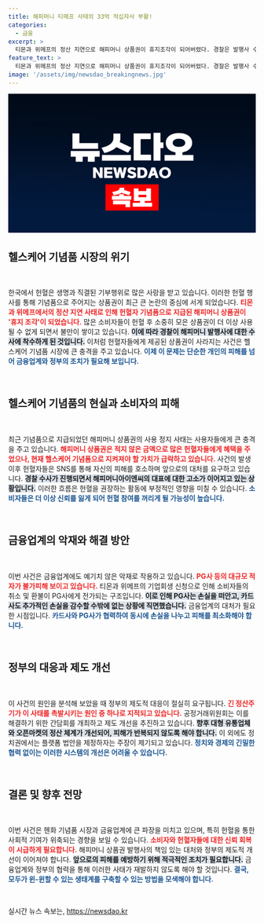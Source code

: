 ```yaml
---
title: 해피머니 티메프 사태의 33억 적십자사 부활!
categories:
  - 금융
excerpt: >
  티몬과 위메프의 정산 지연으로 해피머니 상품권이 휴지조각이 되어버렸다. 경찰은 발행사 수사에 착수했고 피해 확산 우려가 고조되는 가운데, 금융업계도 대규모 적자 위기. 소비자들은 헌혈 기념품으로 받은 상품권이 무용지물이 된 사실에 분통을 터뜨리고 있다.
feature_text: >
  티몬과 위메프의 정산 지연으로 해피머니 상품권이 휴지조각이 되어버렸다. 경찰은 발행사 수사에 착수했고 피해 확산 우려가 고조되는 가운데, 금융업계도 대규모 적자 위기. 소비자들은 헌혈 기념품으로 받은 상품권이 무용지물이 된 사실에 분통을 터뜨리고 있다.
image: '/assets/img/newsdao_breakingnews.jpg'
---
```


<p><img src="/assets/img/newsdao_breakingnews.jpg" alt="bookingtag 속보" /></p>

<h2 data-ke-size="size26">헬스케어 기념품 시장의 위기</h2>

<p data-ke-size="size16">&nbsp;</p>

<p>한국에서 헌혈은 생명과 직결된 기부행위로 많은 사랑을 받고 있습니다. 이러한 헌혈 행사를 통해 기념품으로 주어지는 상품권이 최근 큰 논란의 중심에 서게 되었습니다. <b><span style="color: #ee2323;">티몬과 위메프에서의 정산 지연 사태로 인해 헌혈자 기념품으로 지급된 해피머니 상품권이 '휴지 조각'이 되었습니다.</span></b> 많은 소비자들이 헌혈 후 소중히 모은 상품권이 더 이상 사용될 수 없게 되면서 불만이 쌓이고 있습니다. <b><span style="background-color: #21538527;">이에 따라 경찰이 해피머니 발행사에 대한 수사에 착수하게 된 것입니다.</span></b> 이처럼 헌혈자들에게 제공된 상품권이 사라지는 사건은 헬스케어 기념품 시장에 큰 충격을 주고 있습니다. <b><span style="color: #1a5490;">이제 이 문제는 단순한 개인의 피해를 넘어 금융업계와 정부의 조치가 필요해 보입니다.</span></b></p>

<p data-ke-size="size16">&nbsp;</p>

<h2 data-ke-size="size26">헬스케어 기념품의 현실과 소비자의 피해</h2>

<p data-ke-size="size16">&nbsp;</p>

<p>최근 기념품으로 지급되었던 해피머니 상품권의 사용 정지 사태는 사용자들에게 큰 충격을 주고 있습니다. <b><span style="color: #ee2323;">해피머니 상품권은 적지 않은 금액으로 많은 헌혈자들에게 혜택을 주었으나, 현재 헬스케어 기념품으로 지켜져야 할 가치가 급락하고 있습니다.</span></b> 사건의 발생 이후 헌혈자들은 SNS를 통해 자신의 피해를 호소하며 앞으로의 대처를 요구하고 있습니다. <b><span style="background-color: #21538527;">경찰 수사가 진행되면서 해피머니아이엔씨의 대표에 대한 고소가 이어지고 있는 상황입니다.</span></b> 이러한 흐름은 헌혈을 권장하는 활동에 부정적인 영향을 미칠 수 있습니다. <b><span style="color: #1a5490;">소비자들은 더 이상 신뢰를 잃게 되어 헌혈 참여를 꺼리게 될 가능성이 높습니다.</span></b></p>

<p data-ke-size="size16">&nbsp;</p>

<h2 data-ke-size="size26">금융업계의 악재와 해결 방안</h2>

<p data-ke-size="size16">&nbsp;</p>

<p>이번 사건은 금융업계에도 예기치 않은 악재로 작용하고 있습니다. <b><span style="color: #ee2323;">PG사 등의 대규모 적자가 불가피해 보이고 있습니다.</span></b> 티몬과 위메프의 기업회생 신청으로 인해 소비자들의 취소 및 환불이 PG사에게 전가되는 구조입니다. <b><span style="background-color: #21538527;">이로 인해 PG사는 손실을 떠안고, 카드사도 추가적인 손실을 감수할 수밖에 없는 상황에 직면했습니다.</span></b> 금융업계의 대처가 필요한 시점입니다. <b><span style="color: #1a5490;">카드사와 PG사가 협력하여 동시에 손실을 나누고 피해를 최소화해야 합니다.</span></b></p>

<p data-ke-size="size16">&nbsp;</p>

<h2 data-ke-size="size26">정부의 대응과 제도 개선</h2>

<p data-ke-size="size16">&nbsp;</p>

<p>이 사건의 원인을 분석해 보았을 때 정부의 제도적 대응이 절실히 요구됩니다. <b><span style="color: #ee2323;">긴 정산주기가 이 사태를 촉발시키는 원인 중 하나로 지적되고 있습니다.</span></b> 공정거래위원회는 이를 해결하기 위한 간담회를 개최하고 제도 개선을 추진하고 있습니다. <b><span style="background-color: #21538527;">향후 대형 유통업체와 오픈마켓의 정산 체계가 개선되어, 피해가 반복되지 않도록 해야 합니다.</span></b> 이 외에도 정치권에서는 플랫폼 법안을 제정하자는 주장이 제기되고 있습니다. <b><span style="color: #1a5490;">정치와 경제의 긴밀한 협력 없이는 이러한 시스템의 개선은 어려울 수 있습니다.</span></b></p>

<p data-ke-size="size16">&nbsp;</p>

<h2 data-ke-size="size26">결론 및 향후 전망</h2>

<p data-ke-size="size16">&nbsp;</p>

<p>이번 사건은 헨화 기념품 시장과 금융업계에 큰 파장을 미치고 있으며, 특히 헌혈을 통한 사회적 기여가 위축되는 경향을 보일 수 있습니다. <b><span style="color: #ee2323;">소비자와 헌혈자들에 대한 신뢰 회복이 시급하게 필요합니다.</span></b> 해피머니 상품권 발행사의 책임 있는 대처와 정부의 제도적 개선이 이어져야 합니다. <b><span style="background-color: #21538527;">앞으로의 피해를 예방하기 위해 적극적인 조치가 필요합니다.</span></b> 금융업계와 정부의 협력을 통해 이러한 사태가 재발하지 않도록 해야 할 것입니다. <b><span style="color: #1a5490;">결국, 모두가 윈-윈할 수 있는 생태계를 구축할 수 있는 방법을 모색해야 합니다.</span></b></p>

<p data-ke-size="size16">&nbsp;</p>
실시간 뉴스 속보는, <a href="https://newsdao.kr" rel="dofollow">https://newsdao.kr</a>


